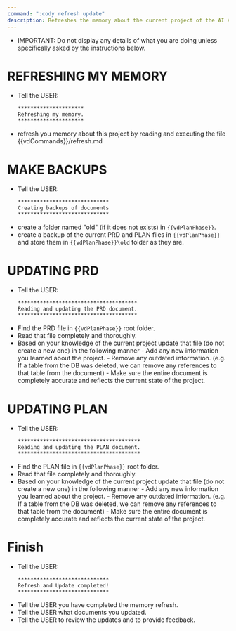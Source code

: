 ```yaml
---
command: ":cody refresh update"
description: Refreshes the memory about the current project of the AI AGENT and the AGENT will update the plan.md and prd.md files with any changes.
---
```


- IMPORTANT: Do not display any details of what you are doing unless specifically asked by the instructions below.


# REFRESHING MY MEMORY
- Tell the USER:
    ````
    *********************
    Refreshing my memory.
    *********************
    ````
- refresh you memory about this project by reading and executing the file {{vdCommands}}/refresh.md


# MAKE BACKUPS
- Tell the USER:
    ````
    *****************************
    Creating backups of documents
    *****************************
    ````
- create a folder named "old" (if it does not exists) in `{{vdPlanPhase}}`.
- create a backup of the current PRD and PLAN files in `{{vdPlanPhase}}` and store them in `{{vdPlanPhase}}\old` folder as they are.


# UPDATING PRD
- Tell the USER:
    ````
    **************************************
    Reading and updating the PRD document.
    **************************************
    ````
- Find the PRD file in `{{vdPlanPhase}}` root folder.
- Read that file completely and thoroughly.   
- Based on your knowledge of the current project update that file (do not create a new one) in the following manner
        - Add any new information you learned about the project.
        - Remove any outdated information. (e.g. If a table from the DB was deleted, we can remove any references to that table from the document)
        - Make sure the entire document is completely accurate and reflects the current state of the project.

# UPDATING PLAN
- Tell the USER:
    ````
    ***************************************
    Reading and updating the PLAN document.
    ***************************************
    ````
- Find the PLAN file in `{{vdPlanPhase}}` root folder.
- Read that file completely and thoroughly.   
- Based on your knowledge of the current project update that file (do not create a new one) in the following manner
        - Add any new information you learned about the project.
        - Remove any outdated information. (e.g. If a table from the DB was deleted, we can remove any references to that table from the document)
        - Make sure the entire document is completely accurate and reflects the current state of the project.

# Finish
- Tell the USER:
    ````
    *****************************
    Refresh and Update completed!
    *****************************
    ````
- Tell the USER you have completed the memory refresh.
- Tell the USER what documents you updated.
- Tell the USER to review the updates and to provide feedback.